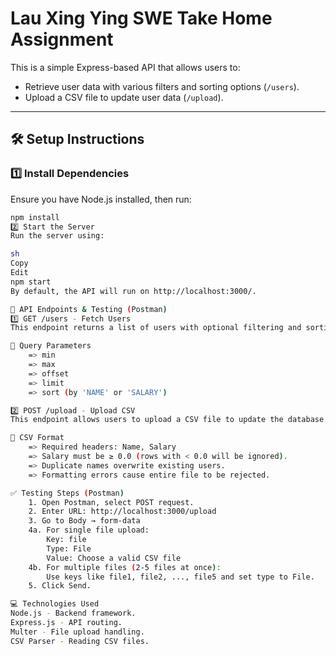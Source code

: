 # Lau Xing Ying SWE Take Home Assignment

This is a simple Express-based API that allows users to:

- Retrieve user data with various filters and sorting options (`/users`).
- Upload a CSV file to update user data (`/upload`).

---

## **🛠️ Setup Instructions**

### **1️⃣ Install Dependencies**

Ensure you have Node.js installed, then run:

```sh
npm install
2️⃣ Start the Server
Run the server using:

sh
Copy
Edit
npm start
By default, the API will run on http://localhost:3000/.

📝 API Endpoints & Testing (Postman)
1️⃣ GET /users - Fetch Users
This endpoint returns a list of users with optional filtering and sorting.

🔹 Query Parameters
    => min
    => max
    => offset
    => limit
    => sort (by 'NAME' or 'SALARY')

2️⃣ POST /upload - Upload CSV
This endpoint allows users to upload a CSV file to update the database.

📌 CSV Format
    => Required headers: Name, Salary
    => Salary must be ≥ 0.0 (rows with < 0.0 will be ignored).
    => Duplicate names overwrite existing users.
    => Formatting errors cause entire file to be rejected.

✅ Testing Steps (Postman)
    1. Open Postman, select POST request.
    2. Enter URL: http://localhost:3000/upload
    3. Go to Body → form-data
    4a. For single file upload:
        Key: file
        Type: File
        Value: Choose a valid CSV file
    4b. For multiple files (2-5 files at once):
        Use keys like file1, file2, ..., file5 and set type to File.
    5. Click Send.

💻 Technologies Used
Node.js - Backend framework.
Express.js - API routing.
Multer - File upload handling.
CSV Parser - Reading CSV files.
```
